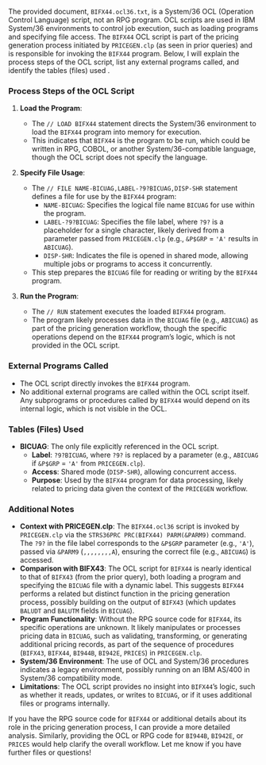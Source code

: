 The provided document, `BIFX44.ocl36.txt`, is a System/36 OCL (Operation Control Language) script, not an RPG program. OCL scripts are used in IBM System/36 environments to control job execution, such as loading programs and specifying file access. The `BIFX44` OCL script is part of the pricing generation process initiated by `PRICEGEN.clp` (as seen in prior queries) and is responsible for invoking the `BIFX44` program. Below, I will explain the process steps of the OCL script, list any external programs called, and identify the tables (files) used .

### Process Steps of the OCL Script

1. **Load the Program**:
   - The `// LOAD BIFX44` statement directs the System/36 environment to load the `BIFX44` program into memory for execution.
   - This indicates that `BIFX44` is the program to be run, which could be written in RPG, COBOL, or another System/36-compatible language, though the OCL script does not specify the language.

2. **Specify File Usage**:
   - The `// FILE NAME-BICUAG,LABEL-?9?BICUAG,DISP-SHR` statement defines a file for use by the `BIFX44` program:
     - `NAME-BICUAG`: Specifies the logical file name `BICUAG` for use within the program.
     - `LABEL-?9?BICUAG`: Specifies the file label, where `?9?` is a placeholder for a single character, likely derived from a parameter passed from `PRICEGEN.clp` (e.g., `&P$GRP` = `'A'` results in `ABICUAG`).
     - `DISP-SHR`: Indicates the file is opened in shared mode, allowing multiple jobs or programs to access it concurrently.
   - This step prepares the `BICUAG` file for reading or writing by the `BIFX44` program.

3. **Run the Program**:
   - The `// RUN` statement executes the loaded `BIFX44` program.
   - The program likely processes data in the `BICUAG` file (e.g., `ABICUAG`) as part of the pricing generation workflow, though the specific operations depend on the `BIFX44` program’s logic, which is not provided in the OCL script.

### External Programs Called

- The OCL script directly invokes the `BIFX44` program.
- No additional external programs are called within the OCL script itself. Any subprograms or procedures called by `BIFX44` would depend on its internal logic, which is not visible in the OCL.

### Tables (Files) Used

- **BICUAG**: The only file explicitly referenced in the OCL script.
  - **Label**: `?9?BICUAG`, where `?9?` is replaced by a parameter (e.g., `ABICUAG` if `&P$GRP` = `'A'` from `PRICEGEN.clp`).
  - **Access**: Shared mode (`DISP-SHR`), allowing concurrent access.
  - **Purpose**: Used by the `BIFX44` program for data processing, likely related to pricing data given the context of the `PRICEGEN` workflow.

### Additional Notes

- **Context with PRICEGEN.clp**: The `BIFX44.ocl36` script is invoked by `PRICEGEN.clp` via the `STRS36PRC PRC(BIFX44) PARM(&PARM9)` command. The `?9?` in the file label corresponds to the `&P$GRP` parameter (e.g., `'A'`), passed via `&PARM9` (`,,,,,,,,A`), ensuring the correct file (e.g., `ABICUAG`) is accessed.
- **Comparison with BIFX43**: The OCL script for `BIFX44` is nearly identical to that of `BIFX43` (from the prior query), both loading a program and specifying the `BICUAG` file with a dynamic label. This suggests `BIFX44` performs a related but distinct function in the pricing generation process, possibly building on the output of `BIFX43` (which updates `BALUDT` and `BALUTM` fields in `BICUAG`).
- **Program Functionality**: Without the RPG source code for `BIFX44`, its specific operations are unknown. It likely manipulates or processes pricing data in `BICUAG`, such as validating, transforming, or generating additional pricing records, as part of the sequence of procedures (`BIFX43`, `BIFX44`, `BI944B`, `BI942E`, `PRICES`) in `PRICEGEN.clp`.
- **System/36 Environment**: The use of OCL and System/36 procedures indicates a legacy environment, possibly running on an IBM AS/400 in System/36 compatibility mode.
- **Limitations**: The OCL script provides no insight into `BIFX44`’s logic, such as whether it reads, updates, or writes to `BICUAG`, or if it uses additional files or programs internally.

If you have the RPG source code for `BIFX44` or additional details about its role in the pricing generation process, I can provide a more detailed analysis. Similarly, providing the OCL or RPG code for `BI944B`, `BI942E`, or `PRICES` would help clarify the overall workflow. Let me know if you have further files or questions!